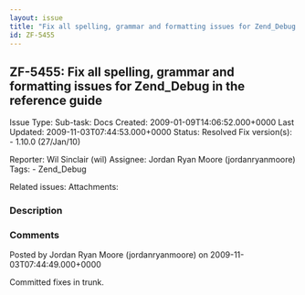 ```yaml
---
layout: issue
title: "Fix all spelling, grammar and formatting issues for Zend_Debug in the reference guide"
id: ZF-5455
---
```


ZF-5455: Fix all spelling, grammar and formatting issues for Zend\_Debug in the reference guide 
------------------------------------------------------------------------------------------------

 Issue Type: Sub-task: Docs Created: 2009-01-09T14:06:52.000+0000 Last Updated: 2009-11-03T07:44:53.000+0000 Status: Resolved Fix version(s): - 1.10.0 (27/Jan/10)
 
 Reporter:  Wil Sinclair (wil)  Assignee:  Jordan Ryan Moore (jordanryanmoore)  Tags: - Zend\_Debug
 
 Related issues: 
 Attachments: 
### Description

 

 

### Comments

Posted by Jordan Ryan Moore (jordanryanmoore) on 2009-11-03T07:44:49.000+0000

Committed fixes in trunk.

 

 